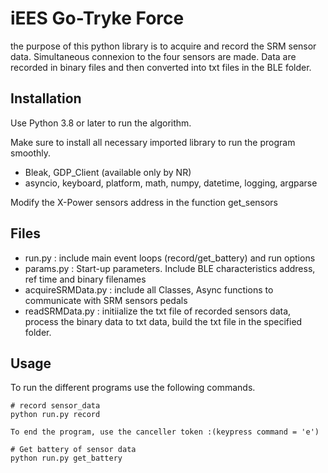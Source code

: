 iEES Go-Tryke Force
====================
the purpose of this python library is to acquire and record the SRM sensor data. 
Simultaneous connexion to the four sensors are made.
Data are recorded in binary files and then converted into txt files in the BLE folder.

Installation
-------------------------
Use Python 3.8 or later to run the algorithm.

Make sure to install all necessary imported library to run the program smoothly.
- Bleak, GDP_Client (available only by NR)
- asyncio, keyboard, platform, math, numpy, datetime, logging, argparse

Modify the X-Power sensors address in the function get_sensors 

Files
-------------------------
- run.py : include main event loops (record/get_battery) and run options
- params.py : Start-up parameters. Include BLE characteristics address, ref time and binary filenames
- acquireSRMData.py : include all Classes, Async functions to communicate with SRM sensors pedals
- readSRMData.py : initiialize the txt file of recorded sensors data, process the binary data to txt data, build the txt file in the specified folder.

Usage
-------------------------
To run the different programs use the following commands. 

```
# record sensor_data
python run.py record

To end the program, use the canceller token :(keypress command = 'e')

# Get battery of sensor data
python run.py get_battery
```
